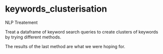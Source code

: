 # keywords_clusterisation
NLP Treatement 

Treat a dataframe of keyword search queries to create clusters of keywords by trying different methods.


The results of the last method are what we were hoping for.